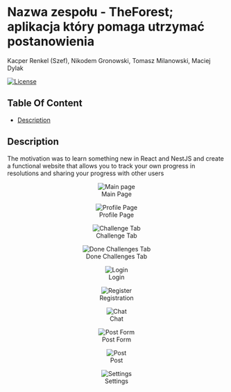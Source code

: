 # Nazwa zespołu - TheForest; aplikacja który pomaga utrzymać postanowienia
Kacper Renkel (Szef), Nikodem Gronowski, Tomasz Milanowski, Maciej Dylak

[![License](https://img.shields.io/static/v1?label=License&message=MIT&color=blue&?style=plastic&logo=appveyor)](https://opensource.org/license/MIT)

## Table Of Content

- [Description](#description)

## Description

The motivation was to learn something new in React and NestJS and create a functional website that allows you to track your own progress in resolutions and sharing your progress with other users

<p align="center">
  <img alt="Main page" [Screenshot] src="./screenshots/MainPage.png"><br>
Main Page
</p>
<p align="center">
  <img alt="Profile Page" [Screenshot] src="./screenshots/profilePage.png"><br>
Profile Page
</p>
<p align="center">
  <img alt="Challenge Tab" [Screenshot] src="./screenshots/challengeTab.png"><br>
Challenge Tab
</p>
<p align="center">
  <img alt="Done Challenges Tab" [Screenshot] src="./screenshots/DoneChallengesTab.png"><br>
Done Challenges Tab
</p>
<p align="center">
  <img alt="Login" [Screenshot] src="./screenshots/login.png"><br>
Login
</p>
<p align="center">
  <img alt="Register" [Screenshot] src="./screenshots/registration.png"><br>
Registration
</p>
<p align="center">
  <img alt="Chat" [Screenshot] src="./screenshots/Chat.png"><br>
Chat
</p>
<p align="center">
  <img alt="Post Form" [Screenshot] src="./screenshots/PostForm.png"><br>
Post Form
</p>
<p align="center">
  <img alt="Post" [Screenshot] src="./screenshots/post.png"><br>
Post
</p>
<p align="center">
  <img alt="Settings" [Screenshot] src="./screenshots/Settings.png"><br>
Settings
</p>